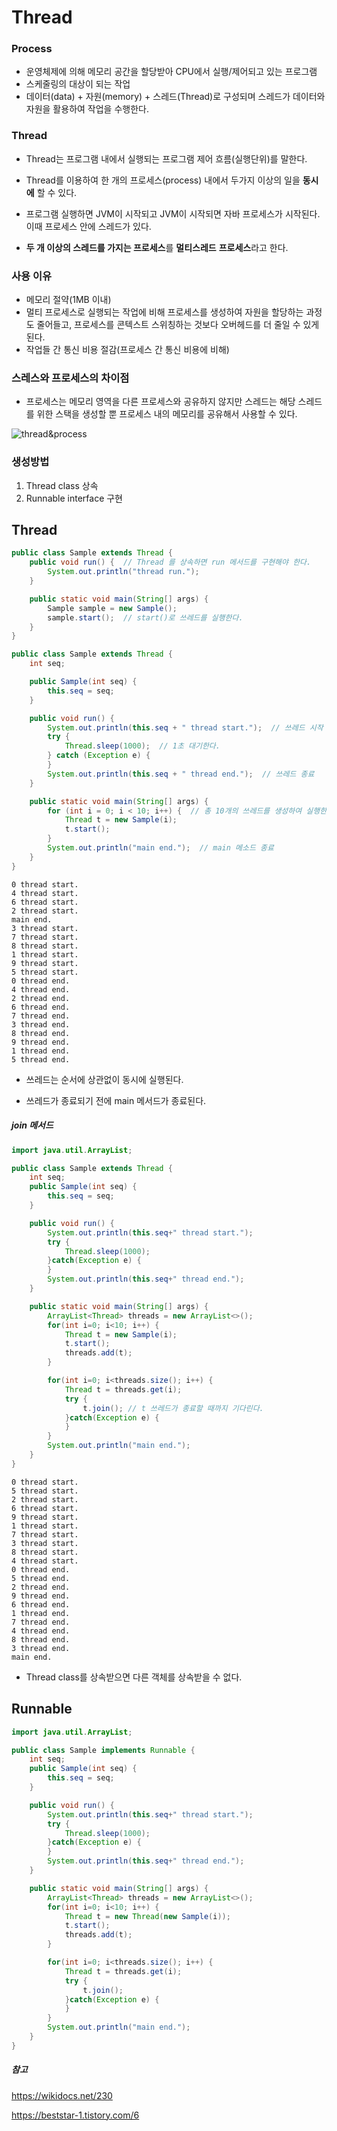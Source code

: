 # Thread

### Process

- 운영체제에 의해 메모리 공간을 할당받아 CPU에서 실행/제어되고 있는 프로그램
- 스케줄링의 대상이 되는 작업
- 데이터(data) + 자원(memory) + 스레드(Thread)로 구성되며 스레드가 데이터와 자원을 활용하여 작업을 수행한다.



### Thread

- Thread는 프로그램 내에서 실행되는 프로그램 제어 흐름(실행단위)를 말한다.

- Thread를 이용하여 한 개의  프로세스(process) 내에서 두가지 이상의 일을 **동시에** 할 수 있다.
- 프로그램 실행하면 JVM이 시작되고 JVM이 시작되면 자바 프로세스가 시작된다. 이때 프로세스 안에 스레드가 있다.
- **두 개 이상의 스레드를 가지는 프로세스**를 **멀티스레드** **프로세스**라고 한다.



### 사용 이유

- 메모리 절약(1MB 이내)
- 멀티 프로세스로 실행되는 작업에 비해 프로세스를 생성하여 자원을 할당하는 과정도 줄어들고, 프로세스를 콘텍스트 스위칭하는 것보다 오버헤드를 더 줄일 수 있게 된다.
- 작업들 간 통신 비용 절감(프로세스 간 통신 비용에 비해)



### 스레스와 프로세스의 차이점

- 프로세스는 메모리 영역을 다른 프로세스와 공유하지 않지만 스레드는 해당 스레드를 위한 스택을 생성할 뿐 프로세스 내의 메모리를 공유해서 사용할 수 있다.

![thread&process](https://img1.daumcdn.net/thumb/R1280x0/?scode=mtistory2&fname=https%3A%2F%2Fblog.kakaocdn.net%2Fdn%2FbO9SXa%2FbtqUEzmG6sn%2Fse1ISRdyR6tKAY1DdRUNK1%2Fimg.png)



### 생성방법

1. Thread class 상속
2. Runnable interface 구현



## Thread

```java
public class Sample extends Thread {
    public void run() {  // Thread 를 상속하면 run 메서드를 구현해야 한다.
        System.out.println("thread run.");
    }

    public static void main(String[] args) {
        Sample sample = new Sample();
        sample.start();  // start()로 쓰레드를 실행한다.
    }
}
```



```java
public class Sample extends Thread {
    int seq;

    public Sample(int seq) {
        this.seq = seq;
    }

    public void run() {
        System.out.println(this.seq + " thread start.");  // 쓰레드 시작
        try {
            Thread.sleep(1000);  // 1초 대기한다.
        } catch (Exception e) {
        }
        System.out.println(this.seq + " thread end.");  // 쓰레드 종료 
    }

    public static void main(String[] args) {
        for (int i = 0; i < 10; i++) {  // 총 10개의 쓰레드를 생성하여 실행한다.
            Thread t = new Sample(i);
            t.start();
        }
        System.out.println("main end.");  // main 메소드 종료
    }
}
```

```
0 thread start.
4 thread start.
6 thread start.
2 thread start.
main end.
3 thread start.
7 thread start.
8 thread start.
1 thread start.
9 thread start.
5 thread start.
0 thread end.
4 thread end.
2 thread end.
6 thread end.
7 thread end.
3 thread end.
8 thread end.
9 thread end.
1 thread end.
5 thread end.
```

- 쓰레드는 순서에 상관없이 동시에 실행된다.

- 쓰레드가 종료되기 전에 main 메서드가 종료된다.

##### join 메서드

```java
import java.util.ArrayList;

public class Sample extends Thread {
    int seq;
    public Sample(int seq) {
        this.seq = seq;
    }

    public void run() {
        System.out.println(this.seq+" thread start.");
        try {
            Thread.sleep(1000);
        }catch(Exception e) {
        }
        System.out.println(this.seq+" thread end.");
    }

    public static void main(String[] args) {
        ArrayList<Thread> threads = new ArrayList<>();
        for(int i=0; i<10; i++) {
            Thread t = new Sample(i);
            t.start();
            threads.add(t);
        }

        for(int i=0; i<threads.size(); i++) {
            Thread t = threads.get(i);
            try {
                t.join(); // t 쓰레드가 종료할 때까지 기다린다.
            }catch(Exception e) {
            }
        }
        System.out.println("main end.");
    }
}
```

```
0 thread start.
5 thread start.
2 thread start.
6 thread start.
9 thread start.
1 thread start.
7 thread start.
3 thread start.
8 thread start.
4 thread start.
0 thread end.
5 thread end.
2 thread end.
9 thread end.
6 thread end.
1 thread end.
7 thread end.
4 thread end.
8 thread end.
3 thread end.
main end.
```

- Thread class를 상속받으면 다른 객체를 상속받을 수 없다.



## Runnable

```java
import java.util.ArrayList;

public class Sample implements Runnable {
    int seq;
    public Sample(int seq) {
        this.seq = seq;
    }

    public void run() {
        System.out.println(this.seq+" thread start.");
        try {
            Thread.sleep(1000);
        }catch(Exception e) {
        }
        System.out.println(this.seq+" thread end.");
    }

    public static void main(String[] args) {
        ArrayList<Thread> threads = new ArrayList<>();
        for(int i=0; i<10; i++) {
            Thread t = new Thread(new Sample(i));
            t.start();
            threads.add(t);
        }

        for(int i=0; i<threads.size(); i++) {
            Thread t = threads.get(i);
            try {
                t.join();
            }catch(Exception e) {
            }
        }
        System.out.println("main end.");
    }
}
```



##### 참고 

https://wikidocs.net/230

https://beststar-1.tistory.com/6